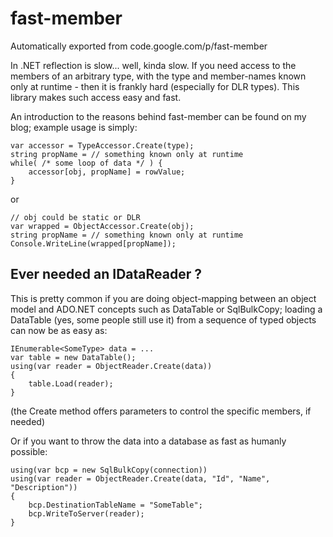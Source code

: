 # fast-member
Automatically exported from code.google.com/p/fast-member

In .NET reflection is slow... well, kinda slow. If you need access to the members of an arbitrary type, with the type and member-names known only at runtime - then it is frankly hard (especially for DLR types). This library makes such access easy and fast.

An introduction to the reasons behind fast-member can be found on my blog; example usage is simply:

    var accessor = TypeAccessor.Create(type); 
    string propName = // something known only at runtime 
    while( /* some loop of data */ ) { 
        accessor[obj, propName] = rowValue; 
    }
or

    // obj could be static or DLR 
    var wrapped = ObjectAccessor.Create(obj); 
    string propName = // something known only at runtime 
    Console.WriteLine(wrapped[propName]);
## Ever needed an IDataReader ?
This is pretty common if you are doing object-mapping between an object model and ADO.NET concepts such as DataTable or SqlBulkCopy; loading a DataTable (yes, some people still use it) from a sequence of typed objects can now be as easy as:

    IEnumerable<SomeType> data = ...
    var table = new DataTable();
    using(var reader = ObjectReader.Create(data))
    {
        table.Load(reader);
    }
(the Create method offers parameters to control the specific members, if needed)

Or if you want to throw the data into a database as fast as humanly possible:

    using(var bcp = new SqlBulkCopy(connection))
    using(var reader = ObjectReader.Create(data, "Id", "Name", "Description"))
    {
        bcp.DestinationTableName = "SomeTable";
        bcp.WriteToServer(reader);
    }
